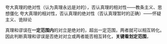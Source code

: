 
夸大真理的绝对性（认为真理永远是对的），否认真理的相对性——教条主义、思想僵化
夸大真理的相对性，否认真理的绝对性（否认真理暂时的正确）——怀疑主义、诡辩论

真理和谬误在**一定范围内**的对立是绝对的，超出一定范围，两者就可以相互转化。因此判断真理和谬误是否绝对对立或两者能否相互转化，**关键看划定范围**，